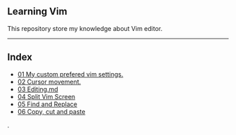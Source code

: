 ## Learning Vim
This repository store my knowledge about Vim editor.

---
## Index
* [01 My custom prefered vim settings.](/01%20MJVimProfile.md)
* [02 Cursor movement.](/02%20Cursor%20movement.md)
* [03 Editing.md](/03%20Editing.md)
* [04 Split Vim Screen](/04%20Split%20Screen.md)
* [05 Find and Replace](/05%20Search%20and%20reolace.md)
* [06 Copy, cut and paste](/06%20Copy%2C%20Cut%20and%20Paste.md)

.
